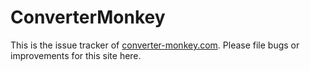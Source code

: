 # ConverterMonkey
This is the issue tracker of [converter-monkey.com](http://wwwwconverter-monkey.com). Please file bugs or improvements for this site here.
